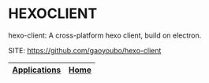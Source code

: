 # HEXOCLIENT
 
 hexo-client: A cross-platform hexo client, build
 on electron. 
 
 SITE: https://github.com/gaoyoubo/hexo-client

 | [Applications](https://portable-linux-apps.github.io/apps.html) | [Home](https://portable-linux-apps.github.io)
 | --- | --- |
